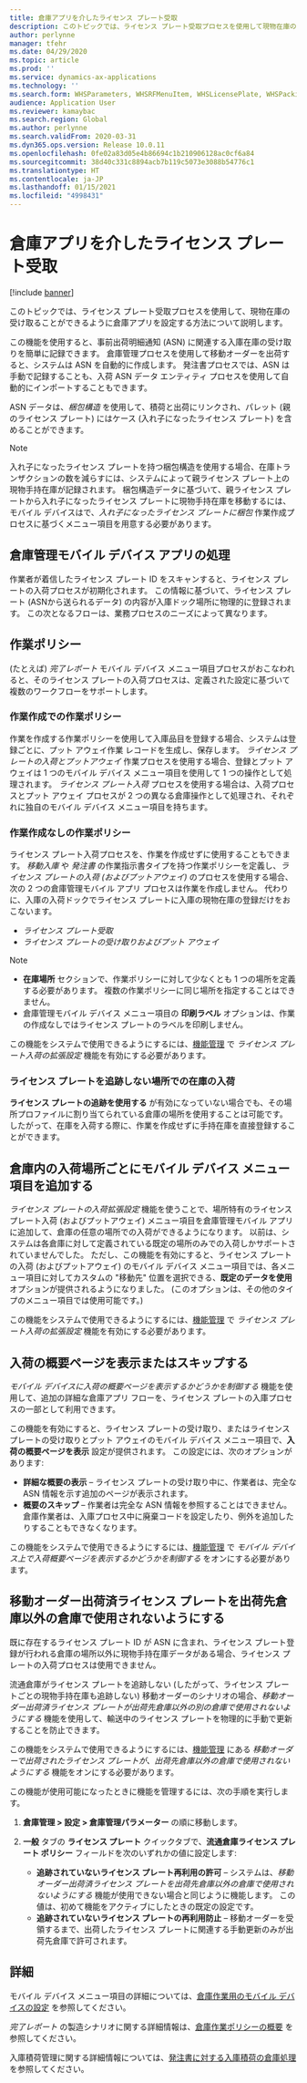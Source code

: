 ```yaml
---
title: 倉庫アプリを介したライセンス プレート受取
description: このトピックでは、ライセンス プレート受取プロセスを使用して現物在庫の受け取りのサポートをするように倉庫アプリを設定する方法について説明します。
author: perlynne
manager: tfehr
ms.date: 04/29/2020
ms.topic: article
ms.prod: ''
ms.service: dynamics-ax-applications
ms.technology: ''
ms.search.form: WHSParameters, WHSRFMenuItem, WHSLicensePlate, WHSPackingStructure
audience: Application User
ms.reviewer: kamaybac
ms.search.region: Global
ms.author: perlynne
ms.search.validFrom: 2020-03-31
ms.dyn365.ops.version: Release 10.0.11
ms.openlocfilehash: 0fe02a83d05e4b86694c1b210906128ac0cf6a84
ms.sourcegitcommit: 38d40c331c8894acb7b119c5073e3088b54776c1
ms.translationtype: HT
ms.contentlocale: ja-JP
ms.lasthandoff: 01/15/2021
ms.locfileid: "4998431"
---
```

# <a name="license-plate-receiving-via-the-warehouse-app"></a>倉庫アプリを介したライセンス プレート受取

[!include [banner](../includes/banner.md)]

このトピックでは、ライセンス プレート受取プロセスを使用して、現物在庫の受け取ることができるように倉庫アプリを設定する方法について説明します。

この機能を使用すると、事前出荷明細通知 (ASN) に関連する入庫在庫の受け取りを簡単に記録できます。 倉庫管理プロセスを使用して移動オーダーを出荷すると、システムは ASN を自動的に作成します。 発注書プロセスでは、ASN は手動で記録することも、入荷 ASN データ エンティティ プロセスを使用して自動的にインポートすることもできます。

ASN データは、*梱包構造* を使用して、積荷と出荷にリンクされ、パレット (親のライセンス プレート) にはケース (入れ子になったライセンス プレート) を含めることができます。

> [!NOTE]
> 入れ子になったライセンス プレートを持つ梱包構造を使用する場合、在庫トランザクションの数を減らすには、システムによって親ライセンス プレート上の現物手持在庫が記録されます。 梱包構造データに基づいて、親ライセンス プレートから入れ子になったライセンス プレートに現物手持在庫を移動するには、モバイル デバイスはで、*入れ子になったライセンス プレートに梱包* 作業作成プロセスに基づくメニュー項目を用意する必要があります。

## <a name="warehousing-mobile-device-app-processing"></a>倉庫管理モバイル デバイス アプリの処理

作業者が着信したライセンス プレート ID をスキャンすると、ライセンス プレートの入荷プロセスが初期化されます。 この情報に基づいて、ライセンス プレート (ASNから送られるデータ) の内容が入庫ドック場所に物理的に登録されます。 この次となるフローは、業務プロセスのニーズによって異なります。

## <a name="work-policies"></a>作業ポリシー

(たとえば) *完了レポート* モバイル デバイス メニュー項目プロセスがおこなわれると、そのライセンス プレートの入荷プロセスは、定義された設定に基づいて複数のワークフローをサポートします。

### <a name="work-policies-with-work-creation"></a>作業作成での作業ポリシー

作業を作成する作業ポリシーを使用して入庫品目を登録する場合、システムは登録ごとに、プット アウェイ作業 レコードを生成し、保存します。 *ライセンス プレートの入荷とプットアウェイ* 作業プロセスを使用する場合、登録とプット アウェイは 1 つのモバイル デバイス メニュー項目を使用して 1 つの操作として処理されます。 *ライセンス プレート入荷* プロセスを使用する場合は、入荷プロセスとプット アウェイ プロセスが 2 つの異なる倉庫操作として処理され、それぞれに独自のモバイル デバイス メニュー項目を持ちます。

### <a name="work-policies-without-work-creation"></a>作業作成なしの作業ポリシー

ライセンス プレート入荷プロセスを、作業を作成せずに使用することもできます。 *移動入庫* や *発注書* の作業指示書タイプを持つ作業ポリシーを定義し、*ライセンス プレートの入荷 (およびプットアウェイ)* のプロセスを使用する場合、次の 2 つの倉庫管理モバイル アプリ プロセスは作業を作成しません。 代わりに、入庫の入荷ドックでライセンス プレートに入庫の現物在庫の登録だけをおこないます。

- *ライセンス プレート受取*
- *ライセンス プレートの受け取りおよびプット アウェイ*

> [!NOTE]
> - **在庫場所** セクションで、作業ポリシーに対して少なくとも 1 つの場所を定義する必要があります。 複数の作業ポリシーに同じ場所を指定することはできません。
> - 倉庫管理モバイル デバイス メニュー項目の **印刷ラベル** オプションは、作業の作成なしではライセンス プレートのラベルを印刷しません。

この機能をシステムで使用できるようにするには、[機能管理](../../fin-ops-core/fin-ops/get-started/feature-management/feature-management-overview.md) で  *ライセンス プレート入荷の拡張設定* 機能を有効にする必要があります。

### <a name="receive-inventory-on-a-location-that-doesnt-track-license-plates"></a>ライセンス プレートを追跡しない場所での在庫の入荷

**ライセンス プレートの追跡を使用する** が有効になっていない場合でも、その場所プロファイルに割り当てられている倉庫の場所を使用することは可能です。 したがって、在庫を入荷する際に、作業を作成せずに手持在庫を直接登録することができます。

## <a name="add-mobile-device-menu-items-for-each-receiving-location-in-a-warehouse"></a>倉庫内の入荷場所ごとにモバイル デバイス メニュー項目を追加する

*ライセンス プレートの入荷拡張設定* 機能を使うことで、場所特有のライセンス プレート入荷 (およびプットアウェイ) メニュー項目を倉庫管理モバイル アプリに追加して、倉庫の任意の場所での入荷ができるようになります。 以前は、システムは各倉庫に対して定義されている既定の場所のみでの入荷しかサポートされていませんでした。 ただし、この機能を有効にすると、ライセンス プレートの入荷 (およびプットアウェイ) のモバイル デバイス メニュー項目では、各メニュー項目に対してカスタムの "移動先" 位置を選択できる、**既定のデータを使用** オプションが提供されるようになりました。 (このオプションは、その他のタイプのメニュー項目では使用可能です。)

この機能をシステムで使用できるようにするには、[機能管理](../../fin-ops-core/fin-ops/get-started/feature-management/feature-management-overview.md) で  *ライセンス プレート入荷の拡張設定* 機能を有効にする必要があります。

## <a name="show-or-skip-the-receiving-summary-page"></a>入荷の概要ページを表示またはスキップする

*モバイル デバイスに入荷の概要ページを表示するかどうかを制御する* 機能を使用して、追加の詳細な倉庫アプリ フローを、ライセンス プレートの入庫プロセスの一部として利用できます。

この機能を有効にすると、ライセンス プレートの受け取り、またはライセンスプレートの受け取りとプット アウェイのモバイル デバイス メニュー項目で、**入荷の概要ページを表示** 設定が提供されます。 この設定には、次のオプションがあります:

- **詳細な概要の表示** – ライセンス プレートの受け取り中に、作業者は、完全な ASN 情報を示す追加のページが表示されます。
- **概要のスキップ** – 作業者は完全な ASN 情報を参照することはできません。 倉庫作業者は、入庫プロセス中に廃棄コードを設定したり、例外を追加したりすることもできなくなります。

この機能をシステムで使用できるようにするには、[機能管理](../../fin-ops-core/fin-ops/get-started/feature-management/feature-management-overview.md) で *モバイル デバイス上で入荷概要ページを表示するかどうかを制御する* をオンにする必要があります。

## <a name="prevent-transfer-ordershipped-license-plates-from-being-used-at-warehouses-other-than-the-destination-warehouse"></a>移動オーダー出荷済ライセンス プレートを出荷先倉庫以外の倉庫で使用されないようにする

既に存在するライセンス プレート ID が ASN に含まれ、ライセンス プレート登録が行われる倉庫の場所以外に現物手持在庫データがある場合、ライセンス プレートの入荷プロセスは使用できません。

流通倉庫がライセンス プレートを追跡しない (したがって、ライセンス プレートごとの現物手持在庫も追跡しない) 移動オーダーのシナリオの場合、*移動オーダー出荷済ライセンス プレートが出荷先倉庫以外の別の倉庫で使用されないようにする* 機能を使用して、輸送中のライセンス プレートを物理的に手動で更新することを防止できます。

この機能をシステムで使用できるようにするには、[機能管理](../../fin-ops-core/fin-ops/get-started/feature-management/feature-management-overview.md) にある *移動オーダーで出荷されたライセンス プレートが、出荷先倉庫以外の倉庫で使用されないようにする* 機能をオンにする必要があります。

この機能が使用可能になったときに機能を管理するには、次の手順を実行します。

1. **倉庫管理 \> 設定 \> 倉庫管理パラメーター** の順に移動します。
1. **一般** タブの **ライセンス プレート** クイックタブで、**流通倉庫ライセンス プレート ポリシー** フィールドを次のいずれかの値に設定します:

    - **追跡されていないライセンス プレート再利用の許可** – システムは、*移動オーダー出荷済ライセンス プレートを出荷先倉庫以外の倉庫で使用されないようにする* 機能が使用できない場合と同じように機能します。 この値は、初めて機能をアクティブにしたときの既定の設定です。
    - **追跡されていないライセンス プレートの再利用防止** – 移動オーダーを受領するまで、出荷したライセンス プレートに関連する手動更新のみが出荷先倉庫で許可されます。

## <a name="more-information"></a>詳細

モバイル デバイス メニュー項目の詳細については、[倉庫作業用のモバイル デバイスの設定](configure-mobile-devices-warehouse.md) を参照してください。

*完了レポート* の製造シナリオに関する詳細情報は、[倉庫作業ポリシーの概要](warehouse-work-policies.md) を参照してください。

入庫積荷管理に関する詳細情報については、[発注書に対する入庫積荷の倉庫処理](inbound-load-handling.md) を参照してください。
